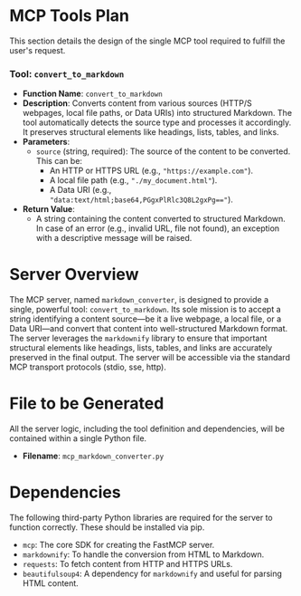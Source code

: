 # MCP Tools Plan

This section details the design of the single MCP tool required to fulfill the user's request.

### **Tool: `convert_to_markdown`**

*   **Function Name**: `convert_to_markdown`
*   **Description**: Converts content from various sources (HTTP/S webpages, local file paths, or Data URIs) into structured Markdown. The tool automatically detects the source type and processes it accordingly. It preserves structural elements like headings, lists, tables, and links.
*   **Parameters**:
    *   `source` (string, required): The source of the content to be converted. This can be:
        *   An HTTP or HTTPS URL (e.g., `"https://example.com"`).
        *   A local file path (e.g., `"./my_document.html"`).
        *   A Data URI (e.g., `"data:text/html;base64,PGgxPlRlc3Q8L2gxPg=="`).
*   **Return Value**:
    *   A string containing the content converted to structured Markdown. In case of an error (e.g., invalid URL, file not found), an exception with a descriptive message will be raised.

# Server Overview

The MCP server, named `markdown_converter`, is designed to provide a single, powerful tool: `convert_to_markdown`. Its sole mission is to accept a string identifying a content source—be it a live webpage, a local file, or a Data URI—and convert that content into well-structured Markdown format. The server leverages the `markdownify` library to ensure that important structural elements like headings, lists, tables, and links are accurately preserved in the final output. The server will be accessible via the standard MCP transport protocols (stdio, sse, http).

# File to be Generated

All the server logic, including the tool definition and dependencies, will be contained within a single Python file.

*   **Filename**: `mcp_markdown_converter.py`

# Dependencies

The following third-party Python libraries are required for the server to function correctly. These should be installed via pip.

*   `mcp`: The core SDK for creating the FastMCP server.
*   `markdownify`: To handle the conversion from HTML to Markdown.
*   `requests`: To fetch content from HTTP and HTTPS URLs.
*   `beautifulsoup4`: A dependency for `markdownify` and useful for parsing HTML content.